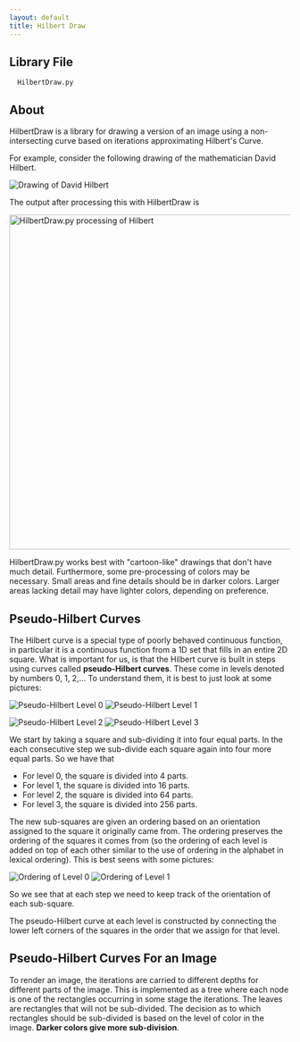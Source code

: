 ```yaml
---
layout: default
title: Hilbert Draw
---
```


## Library File

      HilbertDraw.py

## About

HilbertDraw is a library for drawing a version of an image using a
non-intersecting curve based on iterations approximating Hilbert's
Curve.

For example, consider the following drawing of the mathematician David
Hilbert.

![Drawing of David
 Hilbert](https://github.com/MatthewMcGonagle/HilbertDraw/raw/master/hilbertcartoon.png)

The output after processing this with HilbertDraw is

<img src = "https://github.com/MatthewMcGonagle/HilbertDraw/raw/master/Outputbw.png" 
     alt = "HilbertDraw.py processing of Hilbert"
     style = "width:600px;height:600px">

HilbertDraw.py works best with "cartoon-like" drawings that don't have
much detail. Furthermore, some pre-processing of colors may be
necessary. Small areas and fine details should be in darker
colors. Larger areas lacking detail may have lighter colors, depending
on preference.

## Pseudo-Hilbert Curves

The Hilbert curve is a special type of poorly behaved continuous function, in particular it is a continuous
function from a 1D set that fills in an entire 2D square. What is important for us, is that the Hilbert curve
is built in steps using curves called **pseudo-Hilbert curves**. These come in levels denoted by numbers 0, 1, 2,...
To understand them, it is best to just look at some pictures:

![Pseudo-Hilbert Level 0](HilbertLevel0.svg)
![Pseudo-Hilbert Level 1](HilbertLevel1.svg)

![Pseudo-Hilbert Level 2](HilbertLevel2.svg)
![Pseudo-Hilbert Level 3](HilbertLevel3.svg)

We start by taking a square and sub-dividing it into four equal parts. In the each consecutive step we sub-divide each square again into four more equal parts. So we have that

* For level 0, the square is divided into 4 parts.
* For level 1, the square is divided into 16 parts.
* For level 2, the square is divided into 64 parts.
* For level 3, the square is divided into 256 parts.

The new sub-squares are given an ordering based on an orientation assigned to the square it originally came from. The ordering preserves the ordering of the squares it comes from (so the ordering of each level is added on top of each other similar to the use of ordering in the alphabet in lexical ordering). This is best seens with some pictures:

![Ordering of Level 0](Ordering0.svg)
![Ordering of Level 1](Ordering1.svg)

So we see that at each step we need to keep track of the orientation of each sub-square. 

The pseudo-Hilbert curve at each level is constructed by connecting the lower left corners of the squares in the order that we assign for that level.

## Pseudo-Hilbert Curves For an Image 

To render an image, the iterations are carried to different depths for
different parts of the image. This is implemented as a tree where each
node is one of the rectangles occurring in some stage the
iterations. The leaves are rectangles that will not be
sub-divided. The decision as to which rectangles should be sub-divided
is based on the level of color in the image. **Darker colors give more
sub-division**.
